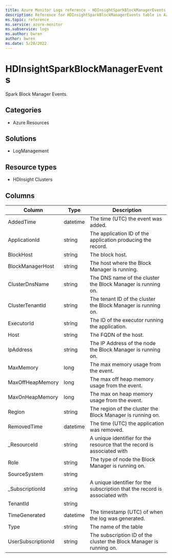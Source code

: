 ```yaml
---
title: Azure Monitor Logs reference - HDInsightSparkBlockManagerEvents
description: Reference for HDInsightSparkBlockManagerEvents table in Azure Monitor Logs.
ms.topic: reference
ms.service: azure-monitor
ms.subservice: logs
ms.author: bwren
author: bwren
ms.date: 5/20/2022
---
```


# HDInsightSparkBlockManagerEvents

 Spark Block Manager Events.

## Categories

- Azure Resources
## Solutions

- LogManagement
## Resource types

- HDInsight Clusters




## Columns

| Column | Type | Description |
| --- | --- | --- |
| AddedTime | datetime | The time (UTC) the event was added. |
| ApplicationId | string | The application ID of the application producing the record. |
| BlockHost | string | The block host. |
| BlockManagerHost | string | The host where the Block Manager is running. |
| ClusterDnsName | string | The DNS name of the cluster the Block Manager is running on. |
| ClusterTenantId | string | The tenant ID of the cluster the Block Manager is running on. |
| ExecutorId | string | The ID of the executor running the application. |
| Host | string | The FQDN of the host. |
| IpAddress | string | The IP Address of the node the Block Manager is running on. |
| MaxMemory | long | The max memory usage from the event. |
| MaxOffHeapMemory | long | The max off heap memory usage from the event. |
| MaxOnHeapMemory | long | The max on heap memory usage from the event. |
| Region | string | The region of the cluster the Block Manager is running on. |
| RemovedTime | datetime | The time (UTC) the application was removed. |
| _ResourceId | string | A unique identifier for the resource that the record is associated with |
| Role | string | The type of node the Block Manager is running on. |
| SourceSystem | string |  |
| _SubscriptionId | string | A unique identifier for the subscription that the record is associated with |
| TenantId | string |  |
| TimeGenerated | datetime | The timestamp (UTC) of when the log was generated. |
| Type | string | The name of the table |
| UserSubscriptionId | string | The subscription ID of the cluster the Block Manager is running on. |
